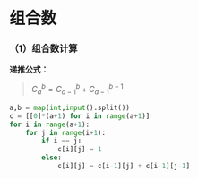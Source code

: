 # 组合数
### （1）组合数计算
**递推公式：**
> $C_a^b = C_{a-1}^b + C_{a-1}^{b-1}$

```py
a,b = map(int,input().split())
c = [[0]*(a+1) for i in range(a+1)]
for i in range(a+1):
    for j in range(i+1):
        if i == j:
            c[i][j] = 1
        else:
            c[i][j] = c[i-1][j] + c[i-1][j-1]
```
